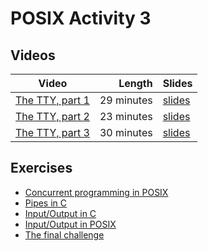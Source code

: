 # POSIX Activity 3

## Videos

| Video | Length | Slides |
|-------|-------:|--------|
| [The TTY, part 1]() | 29 minutes | [slides]() |
| [The TTY, part 2]() | 23 minutes | [slides]() |
| [The TTY, part 3]() | 30 minutes | [slides]() |

## Exercises

  - [Concurrent programming in POSIX](./concurrent.md)
  - [Pipes in C](./cpipe.md)
  - [Input/Output in C](./c_io.md)
  - [Input/Output in POSIX](./posix_io.md)
  - [The final challenge](./final.md)
